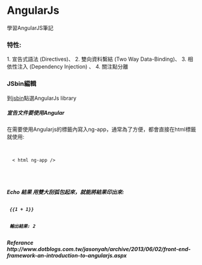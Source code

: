 AngularJs
=========

 學習AngularJS筆記

 <h3>特性:</h3>
 1. 宣告式語法 (Directives)、
 2. 雙向資料繫結 (Two Way Data-Binding)、
 3. 相依性注入 (Dependency Injection) 、
 4. 關注點分離
 
 <h3>JSbin編輯</h3>
 到<a href="http://jsbin.com/">jsbin</a>點選AngularJs library

 <h5>宣告文件要使用Angular</h5>
 在需要使用Angularjs的標籤內寫入ng-app，通常為了方便，都會直接在html標籤就使用:
 <pre>

  <code>
  &lt; html ng-app /&gt;
</code>

 </pre>
<h5> Echo 結果 </5>
用雙大刮弧包起來，就能將結果印出來:
<pre>
 <code>
 {{1 + 1}} 
 <br>
 輸出結果: 2
 </code>
</pre>

</pre>
 Referance
 http://www.dotblogs.com.tw/jasonyah/archive/2013/06/02/front-end-framework-an-introduction-to-angularjs.aspx
 
